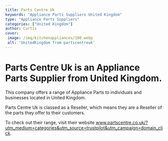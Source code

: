 ```yaml
---
title: Parts Centre Uk
keywords: "Appliance Parts Suppliers United Kingdom"
type: "Appliance Parts Suppliers"
categories: ["United Kingdom"]
author: Curtis
cover:
 image: /img/kitchenappliances/100.webp
 alt: 'UnitedKingdom from partscentreuk'
---
```


# Parts Centre Uk is an Appliance Parts Supplier from United Kingdom.

This company offers a range of Appliance Parts to individuals and businesses located in United Kingdom.

Parts Centre Uk is classed as a Reseller, which means they are a Reseller of the parts they offer to their customers.

To check out their range, visit their website www.partscentre.co.uk/?utm_medium=categories&utm_source=trustpilot&utm_campaign=domain_click.
